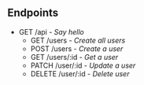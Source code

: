 ## Endpoints

- GET /api - _Say hello_
    - GET /users - _Create all users_
    - POST /users - _Create a user_
    - GET /users/:id - _Get a user_
    - PATCH /user/:id - _Update a user_
    - DELETE /user/:id - _Delete user_